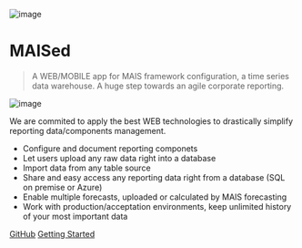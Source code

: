 ![image](https://user-images.githubusercontent.com/33482502/186895321-b55f3b2c-1d64-4017-b128-ce0edde15d8e.png)


# MAISed

> A WEB/MOBILE app for MAIS framework configuration, a time series data warehouse.
> A huge step towards an agile corporate reporting. 

![image](https://user-images.githubusercontent.com/33482502/190707787-32585b55-3a85-47fd-9426-e3931cac14d9.png)

We are commited to apply the best WEB technologies to drastically simplify reporting data/components management. 
- Configure and document reporting componets
- Let users upload any raw data right into a database
- Import data from any table source
- Share and easy access any reporting data right from a database (SQL on premise or Azure) 
- Enable multiple forecasts, uploaded or calculated by MAIS forecasting
- Work with production/acceptation environments, keep unlimited history of your most important data


[GitHub](https://github.com/maximnl/maised/)
[Getting Started](overview.md)
